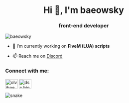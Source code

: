 <h1 align="center">Hi 👋, I'm baeowsky</h1>
<h3 align="center">front-end developer</h3>

<p align="left"> <img src="https://komarev.com/ghpvc/?username=baeowsky&label=Profile%20views&color=0e75b6&style=flat" alt="baeowsky" /> </p>

- 🔭 I’m currently working on **FiveM (LUA) scripts**

- 📫 Reach me on [Discord](dsc.bio/baeowsky)

<h3 align="left">Connect with me:</h3>
<p align="left">
<a href="https://www.youtube.com/c/olvibae" target="blank"><img align="center" src="https://raw.githubusercontent.com/rahuldkjain/github-profile-readme-generator/master/src/images/icons/Social/youtube.svg" alt="olvibae" height="30" width="40" /></a>
<a href="https://discord.gg/dsc.bio/baeowsky" target="blank"><img align="center" src="https://raw.githubusercontent.com/rahuldkjain/github-profile-readme-generator/master/src/images/icons/Social/discord.svg" alt="dsc.bio/baeowsky" height="30" width="40" /></a>
</p>

![snake](https://github.com/baeowsky/baeowsky/blob/output/github-contribution-grid-snake.gif](https://github.com/baeowsky/baeowsky/blob/output/github-contribution-grid-snake.svg)https://github.com/baeowsky/baeowsky/blob/output/github-contribution-grid-snake.svg)
